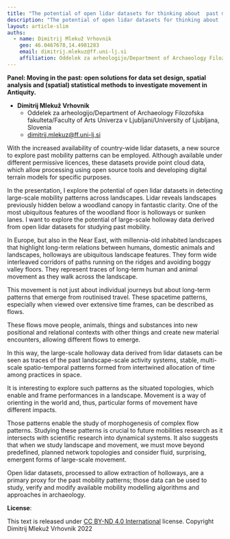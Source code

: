 ```yaml
---
title: "The potential of open lidar datasets for thinking about  past mobility"
description: "The potential of open lidar datasets for thinking about  past mobility"
layout: article-slim
auths:
  - name: Dimitrij Mlekuž Vrhovnik
    geo: 46.0467678,14.4981283
    email: dimitrij.mlekuz@ff.uni-lj.si
    affiliation: Oddelek za arheologijo/Department of Archaeology Filozofska fakulteta/Faculty of Arts Univerza v Ljubljani/University of Ljubljana, Slovenia
---
```



**Panel: Moving in the past: open solutions for data set design, spatial analysis and (spatial) statistical methods to investigate movement in Antiquity.**

- **Dimitrij Mlekuž Vrhovnik**
  - Oddelek za arheologijo/Department of Archaeology Filozofska fakulteta/Faculty of Arts Univerza v Ljubljani/University of Ljubljana, Slovenia
  - [dimitrij.mlekuz@ff.uni-lj.si](mailto:dimitrij.mlekuz@ff.uni-lj.si)

With the increased availability of country-wide lidar datasets, a new source to explore past mobility patterns can be employed. Although available under different permissive licences, these datasets provide point cloud data, which allow processing using open source tools and developing digital terrain models for specific purposes.

In the presentation, I explore the potential of open lidar datasets in detecting large-scale mobility patterns across landscapes. Lidar reveals landscapes previously hidden below a woodland canopy in fantastic clarity. One of the most ubiquitous features of the woodland floor is holloways or sunken lanes. I want to explore the potential of large-scale holloway data derived from open lidar datasets for studying past mobility.

In Europe, but also in the Near East, with millennia-old inhabited landscapes that highlight long-term relations between humans, domestic animals and landscapes, holloways are ubiquitous landscape features. They form wide interleaved corridors of paths running on the ridges and avoiding boggy valley floors. They represent traces of long-term human and animal movement as they walk across the landscape.

This movement is not just about individual journeys but about long-term patterns that emerge from routinised travel. These spacetime patterns, especially when viewed over extensive time frames, can be described as flows.

These flows move people, animals, things and substances into new positional and relational contexts with other things and create new material encounters, allowing different flows to emerge.

In this way, the large-scale holloway data derived from lidar datasets can be seen as traces of the past landscape-scale activity systems, stable, multi-scale spatio-temporal patterns formed from intertwined allocation of time among practices in space.

It is interesting to explore such patterns as the situated topologies, which enable and frame performances in a landscape. Movement is a way of orienting in the world and, thus, particular forms of movement have different impacts.

Those patterns enable the study of morphogenesis of complex flow patterns. Studying these patterns is crucial to future mobilities research as it intersects with scientific research into dynamical systems. It also suggests that when we study landscape and movement, we must move beyond predefined, planned network topologies and consider fluid, surprising, emergent forms of large-scale movement.

Open lidar datasets, processed to allow extraction of holloways, are a primary proxy for the past mobility patterns; those data can be used to study, verify and modify available mobility modelling algorithms and approaches in archaeology.

**License**:

This text is released under [CC BY-ND 4.0 International](https://creativecommons.org/licenses/by-nd/4.0/) license. Copyright Dimitrij Mlekuž Vrhovnik 2022
